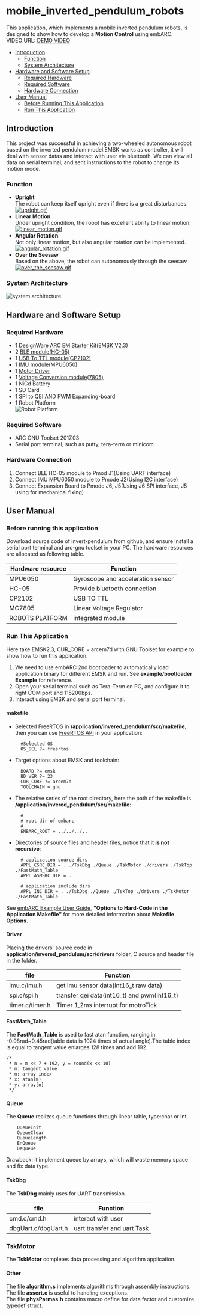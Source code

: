 # mobile_inverted_pendulum_robots
This application, which implements a mobile inverted pendulum robots, is designed to show how to develop a **Motion Control** using embARC.  
VIDEO URL: [DEMO VIDEO][14] 

* [Introduction](#introduction)
	* [Function](#function)
	* [System Architecture](#system-architecture)   
* [Hardware and Software Setup](#hardware-and-software-setup)
	* [Required Hardware](#required-hardware)  
	* [Required Software](#required-software)  
	* [Hardware Connection](#hardware-connection)
* [User Manual](#user-manual)  
	* [Before Running This Application](#before-running-this-application)  
	* [Run This Application](#run-this-application)
	
## Introduction
This project was successful in achieving a two-wheeled autonomous robot based on the inverted pendulum model.EMSK works as controller, it will deal with sensor datas and interact with user via bluetooth. We can view all data on serial terminal, and sent instructions to the robot to change its motion mode.

### Function
-  **Upright**  
	The robot can keep itself upright even if there is a great disturbances.   
	[![upright.gif](https://s8.postimg.cc/4lsw5oi1h/upright.gif)](https://postimg.cc/image/6qd96rjo1/)
-  **Linear Motion**  
	Under upright condition, the robot has excellent ability to linear motion.   
	[![linear_motion.gif](https://s8.postimg.cc/fwvjtyovp/linear_motion.gif)](https://postimg.cc/image/gmec6bpf5/)
-  **Angular Rotation**  
	Not only linear motion, but also angular rotation can be implemented.  
	[![angular_rotation.gif](https://s8.postimg.cc/6qd96m6rp/angular_rotation.gif)](https://postimg.cc/image/jhrfd4gjl/)
-  **Over the Seesaw**  
	 Based on the above, the robot can autonomously through the seesaw  
 	[![over_the_seesaw.gif](https://s8.postimg.cc/wlwzpvt6t/over_the_seesaw.gif)](https://postimg.cc/image/hd72c3zi9/)

### System Architecture  
![system architecture][4] 

## Hardware and Software Setup
### Required Hardware
- 1 [DesignWare ARC EM Starter Kit(EMSK V2.3)][5]
- 2 [BLE module(HC-05)][6]  
- 1 [USB To TTL module(CP2102)][7]
- 1 [IMU module(MPU6050)][8]  
- 1 [Motor Driver][9]  
- 1 [Voltage Conversion module(7805)][10] 
- 1 NiCd Battery
- 1 SD Card  
- 1 SPI to QEI AND PWM Expanding-board 
- 1 Robot Platform  
	![Robot Platform][11]   
### Required Software
- ARC GNU Toolset 2017.03
- Serial port terminal, such as putty, tera-term or minicom

### Hardware Connection
1. Connect BLE HC-05 module to Pmod J1(Using UART interface)  
2. Connect IMU MPU6050 module to Pmode J2(Using I2C interface)  
3. Connect Expansion Board to Pmode J6, J5(Using J6 SPI interface, J5 using for mechanical fixing)

## User Manual
### Before running this application
Download source code of invert-pendulum from github, and ensure install a serial port terminal and arc-gnu toolset in your PC.
The hardware resources are allocated as following table.

| Hardware resource |              Function             |
|-------------------|-----------------------------------|
| MPU6050           | Gyroscope and acceleration sensor |
| HC-05             | Provide bluetooth connection      |
| CP2102            | USB TO TTL                        |
| MC7805            | Linear Voltage Regulator          |
| ROBOTS PLATFORM   | integrated module                 |

### Run This Application
Here take EMSK2.3, CUR_CORE = arcem7d with GNU Toolset for example to show how to run this application.  
1. We need to use embARC 2nd bootloader to automatically load application binary for different EMSK and run. See **example/bootloader Example** for reference.  
2. Open your serial terminal such as Tera-Term on PC, and configure it to right COM port and 115200bps.  
3. Interact using EMSK and serial port terminal.  

#### makefile  
- Selected FreeRTOS in **/application/invered_pendulum/scr/makefile**, then you can use [FreeRTOS API][13] in your application:  

		#Selected OS
		OS_SEL ?= freertos

- Target options about EMSK and toolchain:

		BOARD ?= emsk
		BD_VER ?= 23
		CUR_CORE ?= arcem7d
		TOOLCHAIN = gnu

- The relative series of the root directory, here the path of the makefile is
**/application/invered_pendulum/scr/makefile**:
		
		#
		# root dir of embarc
		#
		EMBARC_ROOT = ../../../..

- Directories of source files and header files, notice that it **is not recursive**:

		# application source dirs
		APPL_CSRC_DIR = . ./TskDbg ./Queue ./TskMotor ./drivers ./TskTop ./FastMath_Table 
		APPL_ASMSRC_DIR = .

		# application include dirs
		APPL_INC_DIR = . ./TskDbg ./Queue ./TskTop ./drivers ./TskMotor ./FastMath_Table 

See [embARC Example User Guide][14], **"Options to Hard-Code in the Application Makefile"** for more detailed information about **Makefile Options**.

#### Driver
Placing the drivers' source code in **application/invered_pendulum/scr/drivers** folder, C source and header file in the folder.

|       file      |                   Function                  |
|-----------------|---------------------------------------------|
| imu.c/imu.h     | get imu sensor data(int16_t raw data)       |
| spi.c/spi.h     | transfer qei data(int16_t) and pwm(int16_t) |
| timer.c/timer.h | Timer 1,2ms interrupt for motroTick         |

#### FastMath_Table
The **FastMath_Table** is used to fast atan function, ranging in -0.98rad~0.45rad(table data is 1024 times of actual angle).The table index is 
equal to tangent value enlarges 128 times and add 192.

	/*
	 * n = m << 7 + 192, y = round(x << 10) 
	 * m: tangent value
	 * n: array index
	 * x: atan(m)
	 * y: array[n]
	 */

#### Queue
The **Queue** realizes queue functions through linear table, type:char or int.

		QueueInit 
		QueueClear 
		QueueLength 
		EnQueue 
		DeQueue
Drawback: it implement queue by arrays, which will waste memory space and 
fix data type.

#### TskDbg
The **TskDbg** mainly uses for UART transmission.  

|         file        |           Function          |
|---------------------|-----------------------------|
| cmd.c/cmd.h         | interact with user          |
| dbgUart.c/dbgUart.h | uart transfer and uart Task |

### TskMotor
The **TskMotor** completes data processing and algorithm application.

#### Other
The file **algorithm.s** implements algorithms through assembly instructions.
The file **assert.c** is useful to handling exceptions.  
The file **physParmas.h** contains macro define for data factor and customize typedef struct.


[0]: ./doc/screenshot/upright.gif "upright"	
[1]: ./doc/screenshot/linear_motion.gif "linear motion"	
[2]: ./doc/screenshot/angular_rotation.gif "angular rotation"	
[3]: ./doc/screenshot/over_the_seesaw.gif "over the seesaw"	
[4]: ./doc/screenshot/system.svg "system architecture"	
[5]: https://www.synopsys.com/dw/ipdir.php?ds=arc_em_starter_kit    "DesignWare ARC EM Starter Kit(EMSK)"
[6]: http://www.electronics-lab.com/?s=HC-05 "BLE HC-05 module"
[7]: https://www.sparkfun.com/products/retired/198 "USB To TTL module"
[8]: http://playground.arduino.cc/Main/MPU-6050 "IMU MPU6050 module"
[9]: http://www.landzo.cn/forum.php?mod=viewthread&tid=10541&extra=page%3D1&page=1 "Motor Driver"
[10]: http://www.electronics-lab.com/?s=7805 "Voltage Conversion 7805 module"
[11]: ./doc/screenshot/Platform.jpg "Robot Platform"
[12]: https://www.freertos.org/a00106.html "FreeRTOS API"
[13]: http://embarc.org/embarc_osp/doc/embARC_Document/html/page_example.html " embARC Example User Guide"
[14]: http://v.youku.com/v_show/id_XMzYzMDkzNzg3Ng==.html?spm=a2h3j.8428770.3416059.1


